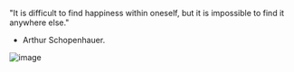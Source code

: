 "It is difficult to find happiness within oneself, but it is impossible to find it anywhere else." 
- Arthur Schopenhauer.

![image](https://user-images.githubusercontent.com/88633211/139114174-62f367bd-e96c-4534-802d-1f339a6efad5.png)
